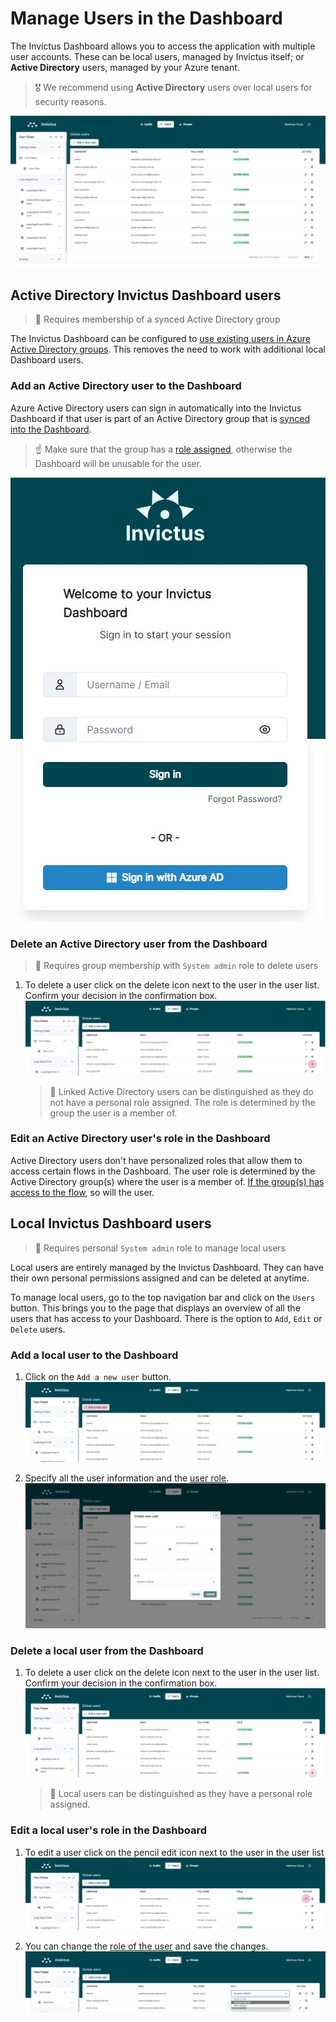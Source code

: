 # Manage Users in the Dashboard
The Invictus Dashboard allows you to access the application with multiple user accounts. These can be local users, managed by Invictus itself; or **Active Directory** users, managed by your Azure tenant.

> 🎖️ We recommend using **Active Directory** users over local users for security reasons.

![users overview](../images/v2_users1.png)

## Active Directory Invictus Dashboard users
> 👤 Requires membership of a synced Active Directory group

The Invictus Dashboard can be configured to [use existing users in Azure Active Directory groups](./azureADSetup.md). This removes the need to work with additional local Dashboard users.

### Add an Active Directory user to the Dashboard
Azure Active Directory users can sign in automatically into the Invictus Dashboard if that user is part of an Active Directory group that is [synced into the Dashboard](./groupmanagement.md).

> ☝️ Make sure that the group has a [role assigned](./role-management.md), otherwise the Dashboard will be unusable for the user.

![Active Directory user sign in](../images/dashboard/AdminAccount/adminAccount-4.jpg)

### Delete an Active Directory user from the Dashboard
> 👤 Requires group membership with `System admin` role to delete users

1. To delete a user click on the delete icon next to the user in the user list. Confirm your decision in the confirmation box.
  ![delete azure user](../images/delete-azure-user.PNG)
    > 👀 Linked Active Directory users can be distinguished as they do not have a personal role assigned. The role is determined by the group the user is a member of.

### Edit an Active Directory user's role in the Dashboard
Active Directory users don't have personalized roles that allow them to access certain flows in the Dashboard. The user role is determined by the Active Directory group(s) where the user is a member of. [If the group(s) has access to the flow](./groupmanagement.md), so will the user.

## Local Invictus Dashboard users
> 👤 Requires personal `System admin` role to manage local users

Local users are entirely managed by the Invictus Dashboard. They can have their own personal permissions assigned and can be deleted at anytime.

To manage local users, go to the top navigation bar and click on the `Users` button. This brings you to the page that displays an overview of all the users that has access to your Dashboard. There is the option to `Add`, `Edit` or `Delete` users.

### Add a local user to the Dashboard

1. Click on the `Add a new user` button.
  ![add local user](../images/add-local-user.PNG)

1. Specify all the user information and the [user role](role-management.md).
  ![add user details](../images/v2_users2.png)

### Delete a local user from the Dashboard

1. To delete a user click on the delete icon next to the user in the user list. Confirm your decision in the confirmation box.
  ![delete local user](../images/delete-local-user.PNG)
    > 👀 Local users can be distinguished as they have a personal role assigned.

### Edit a local user's role in the Dashboard

1. To edit a user click on the pencil edit icon next to the user in the user list
  ![edit local user](../images/edit-local-user.PNG)

2. You can change the [role of the user](role-management.md) and save the changes. 
  ![edit user role](../images/v2_users3.png)
